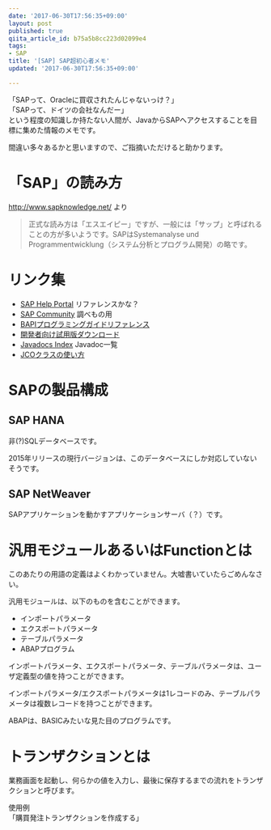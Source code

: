 ```yaml
---
date: '2017-06-30T17:56:35+09:00'
layout: post
published: true
qiita_article_id: b75a5b8cc223d02099e4
tags:
- SAP
title: '[SAP] SAP超初心者メモ'
updated: '2017-06-30T17:56:35+09:00'

---
```

「SAPって、Oracleに買収されたんじゃないっけ？」  
「SAPって、ドイツの会社なんだー」  
という程度の知識しか持たない人間が、JavaからSAPへアクセスすることを目標に集めた情報のメモです。  
  
間違い多々あるかと思いますので、ご指摘いただけると助かります。  
  
  
# 「SAP」の読み方  
  
http://www.sapknowledge.net/ より  
  
> 正式な読み方は「エスエイピー」ですが、一般には「サップ」と呼ばれることの方が多いようです。SAPはSystemanalyse und Programmentwicklung（システム分析とプログラム開発）の略です。  
  
  
  
  
# リンク集  
  
- [SAP Help Portal](https://help.sap.com/viewer/index) リファレンスかな？  
- [SAP Community](https://www.sap.com/community.html) 調べもの用  
- [BAPIプログラミングガイドリファレンス](https://help.sap.com/erp2005_ehp_06/helpdata/ja/c2/4809c79bc611d1acfb080009b0fb56/frameset.htm)  
- [開発者向け試用版ダウンロード](https://www.sap.com/japan/developer/trials-downloads.html)  
- [Javadocs Index](https://help.sap.com/viewer/p/JAVADOCS) Javadoc一覧  
- [JCOクラスの使い方](https://wiki.scn.sap.com/wiki/display/Java/JCO+Connection)  
  
  
# SAPの製品構成  
  
## SAP HANA  
  
非(?)SQLデータベースです。  
  
2015年リリースの現行バージョンは、このデータベースにしか対応していないそうです。  
  
## SAP NetWeaver  
  
SAPアプリケーションを動かすアプリケーションサーバ（？）です。  
  
# 汎用モジュールあるいはFunctionとは  
  
このあたりの用語の定義はよくわかっていません。大嘘書いていたらごめんなさい。  
  
汎用モジュールは、以下のものを含むことができます。  
  
- インポートパラメータ  
- エクスポートパラメータ  
- テーブルパラメータ  
- ABAPプログラム  
  
  
インポートパラメータ、エクスポートパラメータ、テーブルパラメータは、ユーザ定義型の値を持つことができます。  
  
インポートパラメータ/エクスポートパラメータは1レコードのみ、テーブルパラメータは複数レコードを持つことができます。  
  
ABAPは、BASICみたいな見た目のプログラムです。  
  
# トランザクションとは  
  
業務画面を起動し、何らかの値を入力し、最後に保存するまでの流れをトランザクションと呼びます。  
  
使用例  
「購買発注トランザクションを作成する」  
  
  
  
  
  
  
